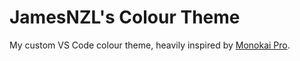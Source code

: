 # JamesNZL's Colour Theme

My custom VS Code colour theme, heavily inspired by [Monokai Pro](https://marketplace.visualstudio.com/items?itemName=monokai.theme-monokai-pro-vscode).